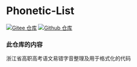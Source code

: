 # Phonetic-List

[![Gitee 仓库](https://img.shields.io/badge/Gitee-仓库-C71D23?logo=gitee)](https://gitee.com/tianfangyetan1/Phonetic-List)
[![Github 仓库](https://img.shields.io/badge/Github-仓库-0969DA?logo=github)](https://github.com/tianfangyetan1/Phonetic-List)

### 此仓库的内容

浙江省高职高考语文易错字音整理及用于格式化的代码
